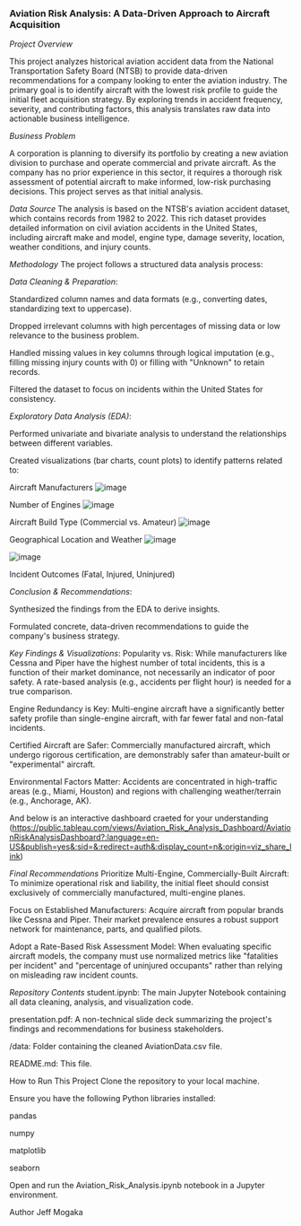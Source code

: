 ### Aviation Risk Analysis: A Data-Driven Approach to Aircraft Acquisition
*Project Overview*

This project analyzes historical aviation accident data from the National Transportation Safety Board (NTSB) to provide data-driven recommendations for a company looking to enter the aviation industry. The primary goal is to identify aircraft with the lowest risk profile to guide the initial fleet acquisition strategy. By exploring trends in accident frequency, severity, and contributing factors, this analysis translates raw data into actionable business intelligence.

*Business Problem*

A corporation is planning to diversify its portfolio by creating a new aviation division to purchase and operate commercial and private aircraft. As the company has no prior experience in this sector, it requires a thorough risk assessment of potential aircraft to make informed, low-risk purchasing decisions. This project serves as that initial analysis.

*Data Source*
The analysis is based on the NTSB's aviation accident dataset, which contains records from 1982 to 2022. This rich dataset provides detailed information on civil aviation accidents in the United States, including aircraft make and model, engine type, damage severity, location, weather conditions, and injury counts.

*Methodology*
The project follows a structured data analysis process:

*Data Cleaning & Preparation*:

Standardized column names and data formats (e.g., converting dates, standardizing text to uppercase).

Dropped irrelevant columns with high percentages of missing data or low relevance to the business problem.

Handled missing values in key columns through logical imputation (e.g., filling missing injury counts with 0) or filling with "Unknown" to retain records.

Filtered the dataset to focus on incidents within the United States for consistency.

*Exploratory Data Analysis (EDA)*:

Performed univariate and bivariate analysis to understand the relationships between different variables.

Created visualizations (bar charts, count plots) to identify patterns related to:

Aircraft Manufacturers
![image](https://github.com/user-attachments/assets/cdabfd4d-cb05-47c0-82d0-e5c9ff9f021d)



Number of Engines
![image](https://github.com/user-attachments/assets/c68dba5b-72dd-4d06-bb2d-ac02c0ba0c10)




Aircraft Build Type (Commercial vs. Amateur)
![image](https://github.com/user-attachments/assets/2092b074-fb43-475e-8966-91e39a9f24a1)



Geographical Location and Weather
![image](https://github.com/user-attachments/assets/31cc8d25-d7bf-4834-b5f9-67cf2cd7e05a)


![image](https://github.com/user-attachments/assets/a9f5e4b7-58ab-4afe-be32-22940d448e86)


Incident Outcomes (Fatal, Injured, Uninjured)

*Conclusion & Recommendations*:

Synthesized the findings from the EDA to derive insights.

Formulated  concrete, data-driven recommendations to guide the company's business strategy.

*Key Findings & Visualizations*:
Popularity vs. Risk: While manufacturers like Cessna and Piper have the highest number of total incidents, this is a function of their market dominance, not necessarily an indicator of poor safety. A rate-based analysis (e.g., accidents per flight hour) is needed for a true comparison.

Engine Redundancy is Key: Multi-engine aircraft have a significantly better safety profile than single-engine aircraft, with far fewer fatal and non-fatal incidents.

Certified Aircraft are Safer: Commercially manufactured aircraft, which undergo rigorous  certification, are demonstrably safer than amateur-built or "experimental" aircraft.

Environmental Factors Matter: Accidents are concentrated in high-traffic areas (e.g., Miami, Houston) and regions with challenging weather/terrain (e.g., Anchorage, AK).

And below is an interactive dashboard craeted for your understanding
(https://public.tableau.com/views/Aviation_Risk_Analysis_Dashboard/AviationRiskAnalysisDashboard?:language=en-US&publish=yes&:sid=&:redirect=auth&:display_count=n&:origin=viz_share_link)

*Final Recommendations*
Prioritize Multi-Engine, Commercially-Built Aircraft: To minimize operational risk and liability, the initial fleet should consist exclusively of commercially manufactured, multi-engine planes.

Focus on Established Manufacturers: Acquire aircraft from popular brands like Cessna and Piper. Their market prevalence ensures a robust support network for maintenance, parts, and qualified pilots.

Adopt a Rate-Based Risk Assessment Model: When evaluating specific aircraft models, the company must use normalized metrics like "fatalities per incident" and "percentage of uninjured occupants" rather than relying on misleading raw incident counts.

*Repository Contents*
student.ipynb: The main Jupyter Notebook containing all data cleaning, analysis, and visualization code.

presentation.pdf: A non-technical slide deck summarizing the project's findings and recommendations for business stakeholders.

/data: Folder containing the cleaned AviationData.csv file.

README.md: This file.

How to Run This Project
Clone the repository to your local machine.

Ensure you have the following Python libraries installed:

pandas

numpy

matplotlib

seaborn

Open and run the Aviation_Risk_Analysis.ipynb notebook in a Jupyter environment.

Author
Jeff Mogaka


